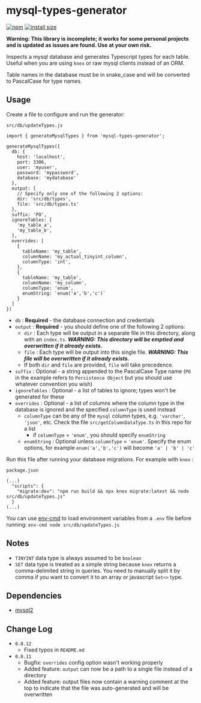 # mysql-types-generator

[![npm](https://img.shields.io/npm/v/mysql-types-generator)](https://www.npmjs.com/package/mysql-types-generator) [![install size](https://packagephobia.com/badge?p=mysql-types-generator)](https://packagephobia.com/result?p=mysql-types-generator)

**Warning: This library is incomplete; it works for some personal projects and is updated as issues are found. Use at your own risk.**

Inspects a mysql database and generates Typescript types for each table. Useful when you are using `knex` or raw mysql clients instead of an ORM.

Table names in the database must be in snake_case and will be converted to PascalCase for type names.

## Usage

Create a file to configure and run the generator:

`src/db/updateTypes.js`
```
import { generateMysqlTypes } from 'mysql-types-generator';

generateMysqlTypes({
  db: {
    host: 'localhost',
    port: 3306,
    user: 'myuser',
    password: 'mypassword',
    database: 'mydatabase'
  },
  output: {
    // Specify only one of the following 2 options:
    dir: 'src/db/types',
    file: 'src/db/types.ts'
  },
  suffix: 'PO',
  ignoreTables: [
    'my_table_a',
    'my_table_b',
  ],
  overrides: [
    {
      tableName: 'my_table',
      columnName: 'my_actual_tinyint_column',
      columnType: 'int',
    },
    {
      tableName: 'my_table',
      columnName: 'my_column',
      columnType: 'enum',
      enumString: `enum('a','b','c')`
    }
  ]
})
```

- `db` : **Required** - the database connection and credentials
- `output` : **Required** - you should define one of the following 2 options:
  - `dir` : Each type will be output in a separate file in this directory, along with an `index.ts`. ***WARNING: This directory will be emptied and overwritten if it already exists.***
  - `file` : Each type will be output into this single file. ***WARNING: This file will be overwritten if it already exists.***
  - If both `dir` and `file` are provided, `file` will take precedence.
- `suffix` : Optional - a string appended to the PascalCase Type name (`PO` in the example refers to `Persistence Object` but you should use whatever convention you wish)
- `ignoreTables` : Optional - a list of tables to ignore; types won't be generated for these
- `overrides` : Optional - a list of columns where the column type in the database is ignored and the specified `columnType` is used instead
  - `columnType` can be any of the `mysql` column types, e.g. `'varchar'`, `'json'`, etc. Check the file `src/getColumnDataType.ts` in this repo for a list
    - if `columnType` = `'enum'`, you should specify `enumString`
  - `enumString` : Optional unless `columnType` = `'enum'`. Specify the enum options, for example `enum('a','b','c')` will become `'a' | 'b' | 'c'`

Run this file after running your database migrations. For example with `knex` :

`package.json`
```
(...)
  "scripts": {
    "migrate:dev": "npm run build && npx knex migrate:latest && node src/db/updateTypes.js"
  }
(...)
```

You can use [env-cmd](https://www.npmjs.com/package/env-cmd) to load environment variables from a `.env` file before running: `env-cmd node src/db/updateTypes.js`

## Notes
- `TINYINT` data type is always assumed to be `boolean`
- `SET` data type is treated as a simple string because `knex` returns a comma-delimited string in queries. You need to manually split it by comma if you want to convert it to an array or javascript `Set<>` type.

## Dependencies
- [mysql2](https://www.npmjs.com/package/mysql2)

## Change Log
- `0.0.12`
  - Fixed typos in `README.md`
- `0.0.11`
  - Bugfix: `overrides` config option wasn't working properly
  - Added feature: `output` can now be a path to a single file instead of a directory
  - Added feature: output files now contain a warning comment at the top to indicate that the file was auto-generated and will be overwritten